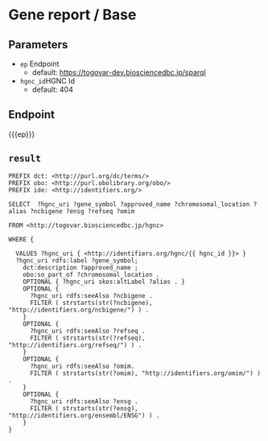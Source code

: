 # Gene report / Base

## Parameters

* `ep` Endpoint
  * default: https://togovar-dev.biosciencedbc.jp/sparql
* `hgnc_id`HGNC Id
  * default: 404

## Endpoint

{{{ep}}}

## `result`

```sparql
PREFIX dct: <http://purl.org/dc/terms/>
PREFIX obo: <http://purl.obolibrary.org/obo/>
PREFIX ide: <http://identifiers.org/>

SELECT  ?hgnc_uri ?gene_symbol ?approved_name ?chromosomal_location ?alias ?ncbigene ?ensg ?refseq ?omim

FROM <http://togovar.biosciencedbc.jp/hgnc>

WHERE {

  VALUES ?hgnc_uri { <http://identifiers.org/hgnc/{{ hgnc_id }}> }
  ?hgnc_uri rdfs:label ?gene_symbol;
    dct:description ?approved_name ;
    obo:so_part_of ?chromosomal_location .
    OPTIONAL { ?hgnc_uri skos:altLabel ?alias . }
    OPTIONAL {
      ?hgnc_uri rdfs:seeAlso ?ncbigene .
      FILTER ( strstarts(str(?ncbigene), "http://identifiers.org/ncbigene/") ) .
    }
    OPTIONAL {
      ?hgnc_uri rdfs:seeAlso ?refseq .
      FILTER ( strstarts(str(?refseq), "http://identifiers.org/refseq/") ) .
    }
    OPTIONAL {
      ?hgnc_uri rdfs:seeAlso ?omim.
      FILTER ( strstarts(str(?omim), "http://identifiers.org/omim/") ) .
    }
    OPTIONAL {
      ?hgnc_uri rdfs:seeAlso ?ensg .
      FILTER ( strstarts(str(?ensg), "http://identifiers.org/ensembl/ENSG") ) .
    }
}
```

